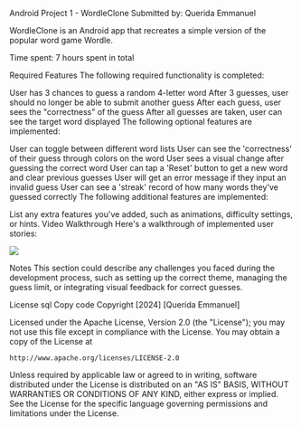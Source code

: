 Android Project 1 - WordleClone
Submitted by: Querida Emmanuel

WordleClone is an Android app that recreates a simple version of the popular word game Wordle.

Time spent: 7 hours spent in total

Required Features
The following required functionality is completed:

 User has 3 chances to guess a random 4-letter word
 After 3 guesses, user should no longer be able to submit another guess
 After each guess, user sees the "correctness" of the guess
 After all guesses are taken, user can see the target word displayed
The following optional features are implemented:

 User can toggle between different word lists
 User can see the 'correctness' of their guess through colors on the word
 User sees a visual change after guessing the correct word
 User can tap a 'Reset' button to get a new word and clear previous guesses
 User will get an error message if they input an invalid guess
 User can see a 'streak' record of how many words they've guessed correctly
The following additional features are implemented:

 List any extra features you've added, such as animations, difficulty settings, or hints.
Video Walkthrough
Here's a walkthrough of implemented user stories:



<div>
    <a href="https://www.loom.com/share/1c617cfaa7754d6092c658cef705a5d0">
    </a>
    <a href="https://www.loom.com/share/1c617cfaa7754d6092c658cef705a5d0">
      <img style="max-width:300px;" src="https://cdn.loom.com/sessions/thumbnails/1c617cfaa7754d6092c658cef705a5d0-35905b9de6f1acf2-full-play.gif">
    </a>
  </div>
    

Notes
This section could describe any challenges you faced during the development process, such as setting up the correct theme, managing the guess limit, or integrating visual feedback for correct guesses.

License
sql
Copy code
Copyright [2024] [Querida Emmanuel]

Licensed under the Apache License, Version 2.0 (the "License");
you may not use this file except in compliance with the License.
You may obtain a copy of the License at

    http://www.apache.org/licenses/LICENSE-2.0

Unless required by applicable law or agreed to in writing, software
distributed under the License is distributed on an "AS IS" BASIS,
WITHOUT WARRANTIES OR CONDITIONS OF ANY KIND, either express or implied.
See the License for the specific language governing permissions and
limitations under the License.
